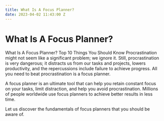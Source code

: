 ```yaml
---
title: What Is A Focus Planner?
date: 2023-04-02 11:43:00 Z
---
```


# What Is A Focus Planner?
What Is A Focus Planner? Top 10 Things You Should Know
Procrastination might not seem like a significant problem; we ignore it. Still, procrastination is very dangerous; it distracts us from our tasks and projects, lowers productivity, and the repercussions include failure to achieve progress. All you need to beat procrastination is a focus planner.

A focus planner is an ultimate tool that can help you retain constant focus on your tasks, limit distraction, and help you avoid procrastination. Millions of people worldwide use focus planners to achieve better results in less time.

Let us discover the fundamentals of focus planners that you should be aware of.